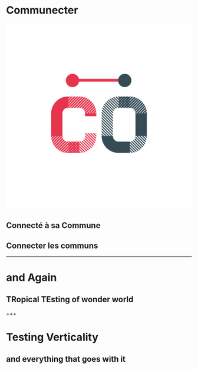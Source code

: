 # Communecter 
![Logo](assets/images/CO.png)

## Connecté à sa Commune
## Connecter les communs


--- 

# and Again
## TRopical TEsting of wonder world

+++

# Testing Verticality
## and everything that goes with it 
